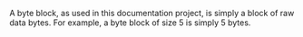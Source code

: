 A byte block, as used in this documentation project, is simply a block of raw data bytes. For example, a byte block of size 5 is simply 5 bytes.